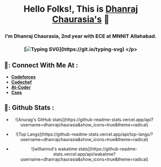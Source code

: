 # <p align="center"> Hello Folks!, This is [**Dhanraj Chaurasia's**](https://dhanrajchaurasia.github.io/) :wave: </p>
### <p align="center"> I'm Dhanraj Chaurasia, 2nd year with ECE at MNNIT Allahabad. </p>
### <p align="center"> [![Typing SVG](https://readme-typing-svg.herokuapp.com?font=Roboto&color=%23FFF03C&size=25&center=true&vCenter=true&width=850&height=30&lines=An+enthusiast+frontend+web+developer.;A+competitive+programmer+(coder).+;Enthusiast+to+learn+new+things.;A+quick+learner+to+develop+new+skills.)](https://git.io/typing-svg) </p>
## 🌟: Connect With Me At : 
- [**Codeforces**](https://codeforces.com/profile/coderdhanraj)
- [**Codechef**](https://codechef.com/users/coderdhanraj/)
- [**At-Coder**](https://atcoder.jp/users/coderdhanraj/)
- [**Cses**](https://cses.fi/user/75925/)
## 🌟: Github Stats : 
 - <p align="center"> ![Anurag's GitHub stats](https://github-readme-stats.vercel.app/api?username=dhanrajchaurasia&show_icons=true&theme=radical) </p>
 - <p align="center"> ![Top Langs](https://github-readme-stats.vercel.app/api/top-langs/?username=dhanrajchaurasia&show_icons=true&theme=radical) </p>
 - <p align="center"> ![willianrod's wakatime stats](https://github-readme-stats.vercel.app/api/wakatime?username=dhanrajchaurasia&show_icons=true&theme=radical) </p>
